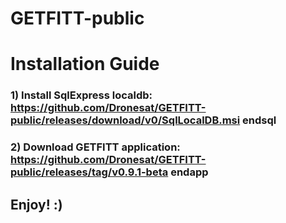 # GETFITT-public


# Installation Guide

###  1) Install SqlExpress localdb: https://github.com/Dronesat/GETFITT-public/releases/download/v0/SqlLocalDB.msi endsql

###  2) Download GETFITT application: https://github.com/Dronesat/GETFITT-public/releases/tag/v0.9.1-beta endapp

## Enjoy! :) 


